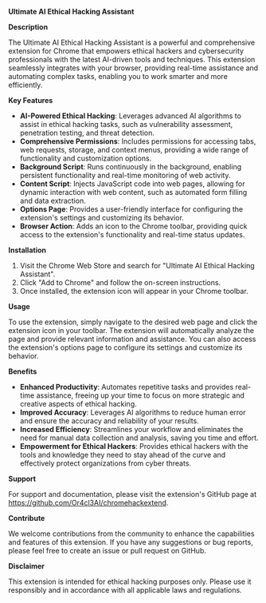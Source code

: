 **Ultimate AI Ethical Hacking Assistant**

**Description**

The Ultimate AI Ethical Hacking Assistant is a powerful and comprehensive extension for Chrome that empowers ethical hackers and cybersecurity professionals with the latest AI-driven tools and techniques. This extension seamlessly integrates with your browser, providing real-time assistance and automating complex tasks, enabling you to work smarter and more efficiently.

**Key Features**

* **AI-Powered Ethical Hacking**: Leverages advanced AI algorithms to assist in ethical hacking tasks, such as vulnerability assessment, penetration testing, and threat detection.
* **Comprehensive Permissions**: Includes permissions for accessing tabs, web requests, storage, and context menus, providing a wide range of functionality and customization options.
* **Background Script**: Runs continuously in the background, enabling persistent functionality and real-time monitoring of web activity.
* **Content Script**: Injects JavaScript code into web pages, allowing for dynamic interaction with web content, such as automated form filling and data extraction.
* **Options Page**: Provides a user-friendly interface for configuring the extension's settings and customizing its behavior.
* **Browser Action**: Adds an icon to the Chrome toolbar, providing quick access to the extension's functionality and real-time status updates.

**Installation**

1. Visit the Chrome Web Store and search for "Ultimate AI Ethical Hacking Assistant".
2. Click "Add to Chrome" and follow the on-screen instructions.
3. Once installed, the extension icon will appear in your Chrome toolbar.

**Usage**

To use the extension, simply navigate to the desired web page and click the extension icon in your toolbar. The extension will automatically analyze the page and provide relevant information and assistance. You can also access the extension's options page to configure its settings and customize its behavior.

**Benefits**

* **Enhanced Productivity**: Automates repetitive tasks and provides real-time assistance, freeing up your time to focus on more strategic and creative aspects of ethical hacking.
* **Improved Accuracy**: Leverages AI algorithms to reduce human error and ensure the accuracy and reliability of your results.
* **Increased Efficiency**: Streamlines your workflow and eliminates the need for manual data collection and analysis, saving you time and effort.
* **Empowerment for Ethical Hackers**: Provides ethical hackers with the tools and knowledge they need to stay ahead of the curve and effectively protect organizations from cyber threats.

**Support**

For support and documentation, please visit the extension's GitHub page at https://github.com/Or4cl3AI/chromehackextend.

**Contribute**

We welcome contributions from the community to enhance the capabilities and features of this extension. If you have any suggestions or bug reports, please feel free to create an issue or pull request on GitHub.

**Disclaimer**

This extension is intended for ethical hacking purposes only. Please use it responsibly and in accordance with all applicable laws and regulations.
